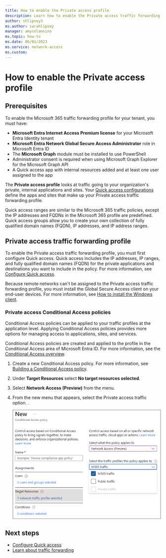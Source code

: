 ```yaml
---
title: How to enable the Private access profile
description: Learn how to enable the Private access traffic forwarding profile for Microsoft Entra Private Access.
author: shlipsey3
ms.author: sarahlipsey
manager: amycolannino
ms.topic: how-to
ms.date: 06/01/2023
ms.service: network-access
ms.custom: 
---
```


# How to enable the Private access profile



## Prerequisites

To enable the Microsoft 365 traffic forwarding profile for your tenant, you must have:

- **Microsoft Entra Internet Access Premium license** for your Microsoft Entra Identity tenant
- **Microsoft Entra Network Global Secure Access Administrator** role in Microsoft Entra ID
- The **Microsoft Graph** module must be installed to use PowerShell
- Administrator consent is required when using Microsoft Graph Explorer for the Microsoft Graph API
- A Quick access app with internal resources added and at least one user assigned to the app

The **Private access profile** looks at traffic going to your organization's private, internal applications and sites. Your [Quick access configurations](how-to-configure-quick-access.md) define the apps and sites that make up your Private access traffic forwarding profile.

Quick access ranges are similar to the Microsoft 365 traffic policies, except the IP addresses and FQDNs in the Microsoft 365 profile are predefined. Quick access groups allow you to create your own collection of fully qualified domain names (FQDN), IP addresses, and IP address ranges. 

## Private access traffic forwarding profile

To enable the Private access traffic forwarding profile, you must first configure Quick access. Quick access includes the IP addresses, IP ranges, and fully qualified domain names (FQDN) for the private applications and destinations you want to include in the policy. For more information, see [Configure Quick access](how-to-configure-quick-access.md).

Because remote networks can't be assigned to the Private access traffic forwarding profile, you must install the Global Secure Access client on your end-user devices. For more information, see [How to install the Windows client](how-to-install-windows-client.md).

### Private access Conditional Access policies

<!--- need to confirm this section with PM and John --->
Conditional Access policies can be applied to your traffic profiles at the application level. Applying Conditional Access policies provides more options for managing access to applications, sites, and services.

Conditional Access policies are created and applied to the profile in the Conditional Access area of Microsoft Entra ID. For more information, see the [Conditional Access overview](../active-directory/conditional-access/overview.md).

1. Create a new Conditional Access policy. For more information, see [Building a Conditional Access policy](../active-directory/conditional-access/concept-conditional-access-policies.md).
1. Under **Target Resources** select **No target resources selected**.
1. Select **Network Access (Preview)** from the menu.
1. From the new menu that appears, select the Private access traffic option. . 

    ![Screenshot of the Conditional Access fields that relate to traffic forwarding profiles.](media/how-to-enable-private-access-profile/conditional-access-menu-options.png)

## Next steps

- [Configure Quick access](how-to-configure-quick-access.md)
- [Learn about traffic forwarding](concept-traffic-forwarding.md)